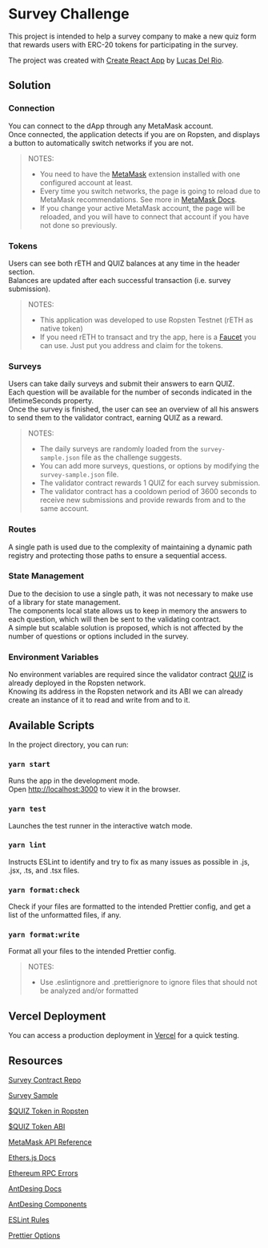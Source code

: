 # Survey Challenge

This project is intended to help a survey company to make a new quiz form that rewards users with ERC-20 tokens for participating in the survey.

The project was created with [Create React App](https://github.com/facebook/create-react-app) by [Lucas Del Rio](https://github.com/lucasjdelri0).

## Solution

### Connection

You can connect to the dApp through any MetaMask account.\
Once connected, the application detects if you are on Ropsten, and displays a button to automatically switch networks if you are not.

> NOTES:
>
> - You need to have the [MetaMask](https://metamask.io/download/) extension installed with one configured account at least.
> - Every time you switch networks, the page is going to reload due to MetaMask recommendations. See more in [MetaMask Docs](https://docs.metamask.io/guide/ethereum-provider.html#chainchanged).
> - If you change your active MetaMask account, the page will be reloaded, and you will have to connect that account if you have not done so previously.

### Tokens

Users can see both rETH and QUIZ balances at any time in the header section.\
Balances are updated after each successful transaction (i.e. survey submission).

> NOTES:
>
> - This application was developed to use Ropsten Testnet (rETH as native token)
> - If you need rETH to transact and try the app, here is a [Faucet](https://faucet.egorfine.com/) you can use. Just put you address and claim for the tokens.

### Surveys

Users can take daily surveys and submit their answers to earn QUIZ.\
Each question will be available for the number of seconds indicated in the lifetimeSeconds property.\
Once the survey is finished, the user can see an overview of all his answers to send them to the validator contract, earning QUIZ as a reward.

> NOTES:
>
> - The daily surveys are randomly loaded from the `survey-sample.json` file as the challenge suggests.
> - You can add more surveys, questions, or options by modifying the `survey-sample.json` file.
> - The validator contract rewards 1 QUIZ for each survey submission.
> - The validator contract has a cooldown period of 3600 seconds to receive new submissions and provide rewards from and to the same account.

### Routes

A single path is used due to the complexity of maintaining a dynamic path registry and protecting those paths to ensure a sequential access.

### State Management

Due to the decision to use a single path, it was not necessary to make use of a library for state management.\
The components local state allows us to keep in memory the answers to each question, which will then be sent to the validating contract.\
A simple but scalable solution is proposed, which is not affected by the number of questions or options included in the survey.

### Environment Variables

No environment variables are required since the validator contract [QUIZ](https://ropsten.etherscan.io/address/0x74f0b668ea3053052deaa5eedd1815f579f0ee03) is already deployed in the Ropsten network.\
Knowing its address in the Ropsten network and its ABI we can already create an instance of it to read and write from and to it.

## Available Scripts

In the project directory, you can run:

### `yarn start`

Runs the app in the development mode.\
Open [http://localhost:3000](http://localhost:3000) to view it in the browser.

### `yarn test`

Launches the test runner in the interactive watch mode.

### `yarn lint`

Instructs ESLint to identify and try to fix as many issues as possible in .js, .jsx, .ts, and .tsx files.

### `yarn format:check`

Check if your files are formatted to the intended Prettier config, and get a list of the unformatted files, if any.

### `yarn format:write`

Format all your files to the intended Prettier config.

> NOTES:
>
> - Use .eslintignore and .prettierignore to ignore files that should not be analyzed and/or formatted

## Vercel Deployment

You can access a production deployment in [Vercel](http://survey-company-challenge.vercel.app/) for a quick testing.

## Resources

[Survey Contract Repo](https://github.com/rather-labs/blockchain-challenge-utils)

[Survey Sample](https://github.com/rather-labs/blockchain-challenge-utils/blob/main/survey-sample.json)

[$QUIZ Token in Ropsten](https://ropsten.etherscan.io/address/0x74f0b668ea3053052deaa5eedd1815f579f0ee03)

[$QUIZ Token ABI](https://ropsten.etherscan.io/address/0x74f0b668ea3053052deaa5eedd1815f579f0ee03#code)

[MetaMask API Reference](https://docs.metamask.io/guide/ethereum-provider.html#methods)

[Ethers.js Docs](https://docs.ethers.io/v5/)

[Ethereum RPC Errors](https://github.com/MetaMask/eth-rpc-errors)

[AntDesing Docs](https://ant.design/docs/react/introduce)

[AntDesing Components](https://ant.design/components/overview/)

[ESLint Rules](https://eslint.org/docs/latest/rules/)

[Prettier Options](https://prettier.io/docs/en/options.html)
